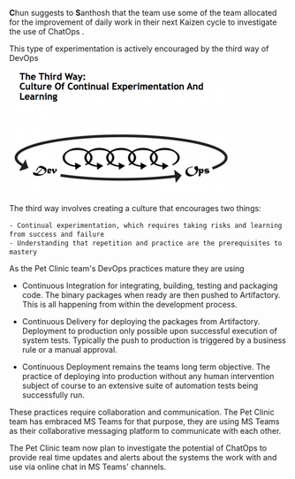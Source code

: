**C**hun suggests to **S**anthosh that the team use some of the team allocated for the improvement of daily work in their next Kaizen cycle to investigate the use of ChatOps .

This type of experimentation is actively encouraged by the third way of DevOps 

![Third Way](../../assets/yellow-belt-devops-dojo-s2/chatops/third-way.png)

The third way involves creating a culture that encourages two things:

    - Continual experimentation, which requires taking risks and learning from success and failure
    - Understanding that repetition and practice are the prerequisites to mastery

As the Pet Clinic team's DevOps practices mature they are using

- Continuous Integration for integrating, building, testing and packaging code. The binary packages when ready are then pushed to Artifactory. This is all happening from within the development process.

- Continuous Delivery for deploying the packages from Artifactory. Deployment to production only possible upon successful execution of system tests. Typically the push to production is triggered by a business rule or a manual approval.

- Continuous Deployment remains the teams long term objective. The practice of deploying into production without any human intervention subject of course to an extensive suite of automation tests being successfully run.

These practices require collaboration and communication. The Pet Clinic team has embraced MS Teams for that purpose, they are using MS Teams as their collaborative messaging platform to communicate with each other.

The Pet Clinic team now plan to investigate the potential of ChatOps to provide real time updates and alerts about the systems the work with and use via online chat in MS Teams' channels.